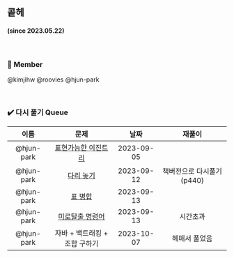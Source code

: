 ## 콭헤 
#### (since 2023.05.22)

<br />

### 👀 Member
@kimjihw
@roovies
@hjun-park

<br />

### ✔️ 다시 풀기 Queue
|이름|문제|날짜|재풀이|
|:---:|:---:|:---:|:---:|
|@hjun-park|[표현가능한 이진트리](https://school.programmers.co.kr/learn/courses/30/lessons/150367)|2023-09-05| |
|@hjun-park|[다리 놓기](https://www.acmicpc.net/problem/1010)|2023-09-12| 책버전으로 다시풀기 (p440) |
|@hjun-park|[표 병합](https://school.programmers.co.kr/learn/courses/30/lessons/150366)|2023-09-13|  |
|@hjun-park|[미로탈출 명령어](https://school.programmers.co.kr/learn/courses/30/lessons/150365)|2023-09-13| 시간초과 |
|@hjun-park|자바 + 백트래킹 + 조합 구하기|2023-10-07| 헤매서 풀었음 |


<br />




  
